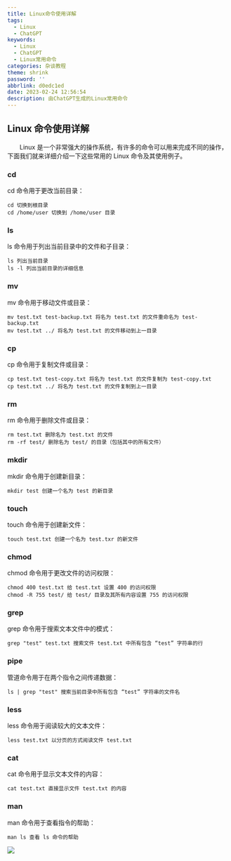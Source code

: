 ```yaml
---
title: Linux命令使用详解
tags:
  - Linux
  - ChatGPT
keywords:
  - Linux
  - ChatGPT
  - Linux常用命令
categories: 杂谈教程
theme: shrink
password: ''
abbrlink: d0edc1ed
date: 2023-02-24 12:56:54
description: 由ChatGPT生成的Linux常用命令
---
```


##  Linux 命令使用详解

&emsp;&emsp;Linux 是一个非常强大的操作系统，有许多的命令可以用来完成不同的操作，下面我们就来详细介绍一下这些常用的 Linux 命令及其使用例子。

### cd

cd 命令用于更改当前目录：

```
cd 切换到根目录
cd /home/user 切换到 /home/user 目录
```

### ls

ls 命令用于列出当前目录中的文件和子目录：

```
ls 列出当前目录
ls -l 列出当前目录的详细信息
```

### mv

mv 命令用于移动文件或目录：

```
mv test.txt test-backup.txt 将名为 test.txt 的文件重命名为 test-backup.txt
mv test.txt ../ 将名为 test.txt 的文件移动到上一目录
```

### cp

cp 命令用于复制文件或目录：

```
cp test.txt test-copy.txt 将名为 test.txt 的文件复制为 test-copy.txt
cp test.txt ../ 将名为 test.txt 的文件复制到上一目录
```

### rm

rm 命令用于删除文件或目录：

```
rm test.txt 删除名为 test.txt 的文件
rm -rf test/ 删除名为 test/ 的目录（包括其中的所有文件）
```

### mkdir

mkdir 命令用于创建新目录：

```
mkdir test 创建一个名为 test 的新目录
```

### touch

touch 命令用于创建新文件：

```
touch test.txt 创建一个名为 test.txr 的新文件
```

### chmod

chmod 命令用于更改文件的访问权限：

```
chmod 400 test.txt 给 test.txt 设置 400 的访问权限
chmod -R 755 test/ 给 test/ 目录及其所有内容设置 755 的访问权限
```

### grep

grep 命令用于搜索文本文件中的模式：

```
grep "test" test.txt 搜索文件 test.txt 中所有包含 “test” 字符串的行
```

### pipe

管道命令用于在两个指令之间传递数据：

```
ls | grep "test" 搜索当前目录中所有包含 “test” 字符串的文件名
```

### less

less 命令用于阅读较大的文本文件：

```
less test.txt 以分页的方式阅读文件 test.txt
```

### cat

cat 命令用于显示文本文件的内容：

```
cat test.txt 直接显示文件 test.txt 的内容
```

### man

man 命令用于查看指令的帮助：

```
man ls 查看 ls 命令的帮助
```


![](https://s2.loli.net/2022/11/24/siMAqL1Zewz3QlJ.webp)